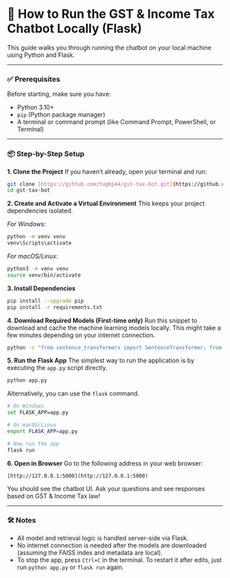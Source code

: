 # 🧾 How to Run the GST & Income Tax Chatbot Locally (Flask)
This guide walks you through running the chatbot on your local machine using Python and Flask.

---
### ✅ Prerequisites
Before starting, make sure you have:

- Python 3.10+
- `pip` (Python package manager)
- A terminal or command prompt (like Command Prompt, PowerShell, or Terminal)

---
### 📦 Step-by-Step Setup

**1. Clone the Project**
If you haven’t already, open your terminal and run:
```bash
git clone [https://github.com/YugKp44/gst-tax-bot.git](https://github.com/YugKp44/gst-tax-bot.git)
cd gst-tax-bot
```

**2. Create and Activate a Virtual Environment**
This keeps your project dependencies isolated.

*For Windows:*
```bash
python -m venv venv
venv\Scripts\activate
```

*For macOS/Linux:*
```bash
python3 -m venv venv
source venv/bin/activate
```

**3. Install Dependencies**
```bash
pip install --upgrade pip
pip install -r requirements.txt
```

**4. Download Required Models (First-time only)**
Run this snippet to download and cache the machine learning models locally. This might take a few minutes depending on your internet connection.
```bash
python -c "from sentence_transformers import SentenceTransformer; from transformers import AutoTokenizer, AutoModelForSeq2SeqLM; print('Downloading embedding model...'); SentenceTransformer('all-MiniLM-L6-v2'); print('Downloading generation model...'); AutoTokenizer.from_pretrained('google/flan-t5-small'); AutoModelForSeq2SeqLM.from_pretrained('google/flan-t5-small'); print('All models downloaded.')"
```

**5. Run the Flask App**
The simplest way to run the application is by executing the `app.py` script directly.
```bash
python app.py
```
Alternatively, you can use the `flask` command.
```bash
# On Windows
set FLASK_APP=app.py

# On macOS/Linux
export FLASK_APP=app.py

# Now run the app
flask run
```

**6. Open in Browser**
Go to the following address in your web browser:
```
[http://127.0.0.1:5000](http://127.0.0.1:5000)
```
You should see the chatbot UI. Ask your questions and see responses based on GST & Income Tax law!

---
### 🛠️ Notes
- All model and retrieval logic is handled server-side via Flask.
- No internet connection is needed after the models are downloaded (assuming the FAISS index and metadata are local).
- To stop the app, press `Ctrl+C` in the terminal. To restart it after edits, just run `python app.py` or `flask run` again.
